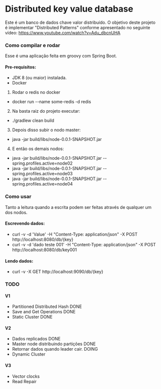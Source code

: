 # Distributed key value database

Este é um banco de dados chave valor distribuído.
O objetivo deste projeto é implementar "Distributed Patterns" conforme apresentado no seguinte vídeo: https://www.youtube.com/watch?v=Adu_dbcnUHA

### Como compilar e rodar
Esse é uma aplicação feita em groovy com Spring Boot.

#### Pre-requisitos:
  - JDK 8 (ou maior) instalada.
  - Docker
  
1. Rodar o redis no docker
 - docker run --name some-redis -d redis                           

2. Na basta raiz do projeto executar:
 - ./gradlew clean build

3. Depois disso subir o nodo master:
 - java -jar build/libs/node-0.0.1-SNAPSHOT.jar

4. E então os demais nodos:
 - java -jar build/libs/node-0.0.1-SNAPSHOT.jar --spring.profiles.active=node02
 - java -jar build/libs/node-0.0.1-SNAPSHOT.jar --spring.profiles.active=node03
 - java -jar build/libs/node-0.0.1-SNAPSHOT.jar --spring.profiles.active=node04

### Como usar
Tanto a leitura quando a escrita podem ser feitas através de qualquer um dos nodos.

#### Escrevendo dados:
 - curl -v -d 'Value' -H "Content-Type: application/json" -X POST http://localhost:8080/db/{key}
 - curl -v -d 'dado teste 001' -H "Content-Type: application/json" -X POST http://localhost:8080/db/key001

#### Lendo dados:
 - curl -v -X GET http://localhost:9090/db/{key}   

### TODO
#### V1
  - Partitioned Distributed Hash DONE
  - Save and Get Operations DONE
  - Static Cluster DONE

#### V2
  - Dados replicados DONE
  - Master node distribuindo partições DONE
  - Retornar dados quando leader cair. DOING
  - Dynamic Cluster

#### V3
  - Vector clocks
  - Read Repair

